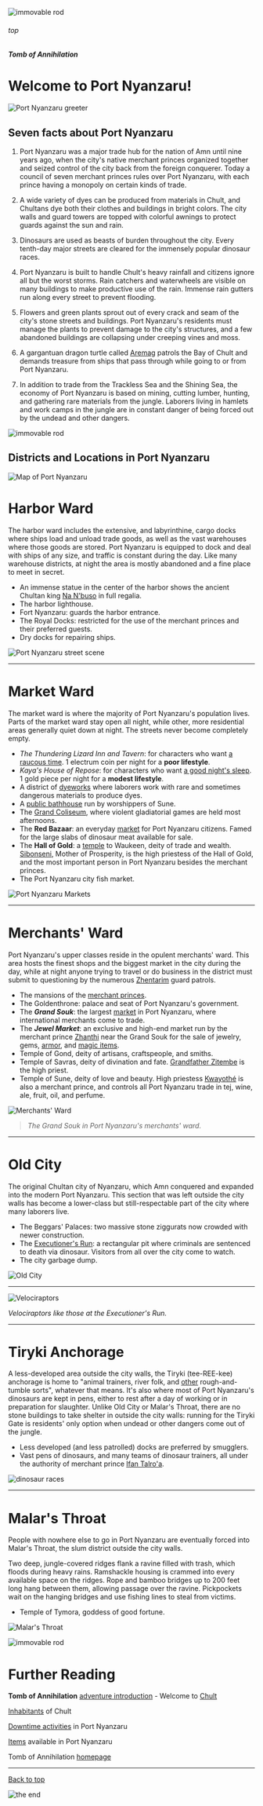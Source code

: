 
![immovable rod](/images/immovable-rod.jpg)

###### top

##### Tomb of Annihilation

# Welcome to **Port Nyanzaru**!

![Port Nyanzaru greeter](images/places/victor-maury-portcity.jpg)

## Seven facts about Port Nyanzaru

1. Port Nyanzaru was a major trade hub for the nation of Amn until nine years ago, when the city's native merchant princes organized together and seized control of the city back from the foreign conquerer. Today a council of seven merchant princes rules over Port Nyanzaru, with each prince having a monopoly on certain kinds of trade.

2. A wide variety of dyes can be produced from materials in Chult, and Chultans dye both their clothes and buildings in bright colors. The city walls and guard towers are topped with colorful awnings to protect guards against the sun and rain.

3. Dinosaurs are used as beasts of burden throughout the city. Every tenth-day major streets are cleared for the immensely popular dinosaur races.

4. Port Nyanzaru is built to handle Chult's heavy rainfall and citizens ignore all but the worst storms. Rain catchers and waterwheels are visible on many buildings to make productive use of the rain. Immense rain gutters run along every street to prevent flooding.

5. Flowers and green plants sprout out of every crack and seam of the city's stone streets and buildings. Port Nyanzaru's residents must manage the plants to prevent damage to the city's structures, and a few abandoned buildings are collapsing under creeping vines and moss.

6. A gargantuan dragon turtle called [Aremag](dramatis_personae.md#aremag) patrols the Bay of Chult and demands treasure from ships that pass through while going to or from Port Nyanzaru.

7. In addition to trade from the Trackless Sea and the Shining Sea, the economy of Port Nyanzaru is based on mining, cutting lumber, hunting, and gathering rare materials from the jungle. Laborers living in hamlets and work camps in the jungle are in constant danger of being forced out by the undead and other dangers.

![immovable rod](/images/immovable-rod.jpg)

## Districts and Locations in Port Nyanzaru

![Map of Port Nyanzaru](images/places/port-nyanzaru.png)

# Harbor Ward
The harbor ward includes the extensive, and labyrinthine, cargo docks where ships load and unload trade goods, as well as the vast warehouses where those goods are stored. Port Nyanzaru is equipped to dock and deal with ships of any size, and traffic is constant during the day. Like many warehouse districts, at night the area is mostly abandoned and a fine place to meet in secret.

- An immense statue in the center of the harbor shows the ancient Chultan king [Na N'buso](dramatis_personae.md#na-nbuso) in full regalia.
- The harbor lighthouse.
- Fort Nyanzaru: guards the harbor entrance.
- The Royal Docks: restricted for the use of the merchant princes and their preferred guests.
- Dry docks for repairing ships.

![Port Nyanzaru street scene](images/places/port-nyanzaru.jpg)

---

# Market Ward

The market ward is where the majority of Port Nyanzaru's population lives. Parts of the market ward stay open all night, while other, more residential areas generally quiet down at night. The streets never become completely empty.

- _The Thundering Lizard Inn and Tavern_: for characters who want [a raucous time](Port_Nyanzaru_activities.md#port-nyanzaru-the-thundering-lizard-tavern). 1 electrum coin per night for a **poor lifestyle**.
- _Kaya's House of Repose_: for characters who want [a good night's sleep](Port_Nyanzaru_activities.md#port-nyanzaru-kayas-house-of-repose). 1 gold piece per night for a **modest lifestyle**.
- A district of [dyeworks](Port_Nyanzaru_activities.md#dyeing) where laborers work with rare and sometimes dangerous materials to produce dyes.
- A [public bathhouse](Port_Nyanzaru_activities.md#port-nyanzaru-public-baths-of-sune) run by worshippers of Sune.
- The [Grand Coliseum](Port_Nyanzaru_activities.md#port-nyanzaru-the-grand-coliseum), where violent gladiatorial games are held most afternoons.
- The __Red Bazaar__: an everyday [market](Port_Nyanzaru_activities.md#selling-loot-or-items) for Port Nyanzaru citizens. Famed for the large slabs of dinosaur meat available for sale.
- The __Hall of Gold__: a [temple](Port_Nyanzaru_activities.md#worshipping) to Waukeen, deity of trade and wealth. [Sibonseni](dramatis_personae.md#sibonseni-mother-of-prosperity), Mother of Prosperity, is the high priestess of the Hall of Gold, and the most important person in Port Nyanzaru besides the merchant princes.
- The Port Nyanzaru city fish market.

![Port Nyanzaru Markets](images/places/buying.jpg)

---

# Merchants' Ward
Port Nyanzaru's upper classes reside in the opulent merchants' ward. This area hosts the finest shops and the biggest market in the city during the day, while at night anyone trying to travel or do business in the district must submit to questioning by the numerous [Zhentarim](dramatis_personae.md#the-zhentarim) guard patrols.

- The mansions of the [merchant princes](Port_Nyanzaru_items.md#top).
- The Goldenthrone: palace and seat of Port Nyanzaru's government.
- The _**Grand Souk**_: the largest [market](Port_Nyanzaru_activities.md#selling-loot-or-items) in Port Nyanzaru, where international merchants come to trade.
- The **_Jewel Market_**: an exclusive and high-end market run by the merchant prince [Zhanthi](dramatis_personae.md#zhanthi) near the Grand Souk for the sale of jewelry, gems, [armor](Port_Nyanzaru_items.md#mundane-items), and [magic items](Port_Nyanzaru_activities.md#buying-a-magic-item).
- Temple of Gond, deity of artisans, craftspeople, and smiths.
- Temple of Savras, deity of divination and fate. [Grandfather Zitembe](dramatis_personae.md#grandfather-zitembe) is the high priest.
- Temple of Sune, deity of love and beauty. High priestess [Kwayothé](Port_Nyanzaru_items.md#kwayothé) is also a merchant prince, and controls all Port Nyanzaru trade in tej, wine, ale, fruit, oil, and perfume.

![Merchants' Ward](images/places/grand-souk.jpg)

> _The Grand Souk in Port Nyanzaru's merchants' ward._

---

# Old City
The original Chultan city of Nyanzaru, which Amn conquered and expanded into the modern Port Nyanzaru. This section that was left outside the city walls has become a lower-class but still-respectable part of the city where many laborers live.

- The Beggars' Palaces: two massive stone ziggurats now crowded with newer construction.
- The [Executioner's Run](Port_Nyanzaru_activities.md#port-nyanzaru-the-executioners-run): a rectangular pit where criminals are sentenced to death via dinosaur. Visitors from all over the city come to watch.
- The city garbage dump.

![Old City](images/places/old-city.jpg)

---

![Velociraptors](images/places/raptors_raph04art.jpg)

_Velociraptors like those at the Executioner's Run._

---

# Tiryki Anchorage
A less-developed area outside the city walls, the Tiryki (tee-REE-kee) anchorage is home to "animal trainers, river folk, and [other](dramatis_personae.md#the-emerald-enclave) rough-and-tumble sorts", whatever that means. It's also where most of Port Nyanzaru's dinosaurs are kept in pens, either to rest after a day of working or in preparation for slaughter. Unlike Old City or Malar's Throat, there are no stone buildings to take shelter in outside the city walls: running for the Tiryki Gate is residents' only option when undead or other dangers come out of the jungle.

- Less developed (and less patrolled) docks are preferred by smugglers.
- Vast pens of dinosaurs, and many teams of dinosaur trainers, all under the authority of merchant prince [Ifan Talro'a](Port_Nyanzaru_items.md#ifan-talroa).

![dinosaur races](images/places/dinosaur-races.png)

---

# Malar's Throat
People with nowhere else to go in Port Nyanzaru are eventually forced into Malar's Throat, the slum district outside the city walls.

Two deep, jungle-covered ridges flank a ravine filled with trash, which floods during heavy rains. Ramshackle housing is crammed into every available space on the ridges. Rope and bamboo bridges up to 200 feet long hang between them, allowing passage over the ravine. Pickpockets wait on the hanging bridges and use fishing lines to steal from victims.

- Temple of Tymora, goddess of good fortune.

![Malar's Throat](images/places/malars-throat.jpg)

![immovable rod](/images/immovable-rod.jpg)

# Further Reading

__Tomb of Annihilation__ [adventure introduction](introduction.md#top)
\- Welcome to [Chult](introduction.md#welcome-to-chult)

[Inhabitants](chultans.md#top) of Chult

[Downtime activities](Port_Nyanzaru_activities.md#top) in Port Nyanzaru

[Items](Port_Nyanzaru_items.md#top) available in Port Nyanzaru

Tomb of Annihilation [homepage](README.md#top)

---

[Back to top](#top)

![the end](/images/toa-end.jpg)
